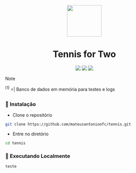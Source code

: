 <div align="center" id="tennis logo">
  <img
    src="https://github.com/mateusantonioofc/mateusantonioofc/blob/main/img/logo_flex.png"    width="110"
    ,
    height="100"
  />
</div>
<h1 align="center">Tennis for Two</h1>

<p align="center">
    <a href="https://github.com/mateusantonioofc/tennis/pulse"><img src="https://img.shields.io/github/last-commit/mateusantonioofc/tennis?style=for-the-badge&logo=github&color=7dc4e4&logoColor=D9E0EE&labelColor=302D41"></a>
    <a href="https://github.com/mateusantonioofc/tennis/releases/latest"><img src="https://img.shields.io/github/v/release/mateusantonioofc/tennis?style=for-the-badge&logo=gitbook&color=8bd5ca&logoColor=D9E0EE&labelColor=302D41"></a>
    <a href="https://github.com/mateusantonioofc/tennis/stargazers"><img src="https://img.shields.io/github/stars/mateusantonioofc/tennis?style=for-the-badge&logo=apachespark&color=eed49f&logoColor=D9E0EE&labelColor=302D41"></a>
    <br>
</p>

> [!NOTE]
> <sup id="1">[1]</sup> ⚡️| Banco de dados em memória para testes e logs

### 🔰 Instalação 

- Clone o repositório
```bash
git clone https://github.com/mateusantonioofc/tennis.git
```
- Entre no diretório
```bash
cd tennis
```

### 🔰 Executando Localmente 
```bash
teste
```
